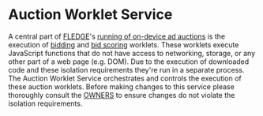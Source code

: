 # Auction Worklet Service

A central part of [FLEDGE](https://github.com/WICG/turtledove/blob/main/FLEDGE.md)'s
[running of on-device ad auctions](https://github.com/WICG/turtledove/blob/main/FLEDGE.md#2-sellers-run-on-device-auctions)
is the execution of
[bidding](https://github.com/WICG/turtledove/blob/main/FLEDGE.md#32-on-device-bidding)
and
[bid scoring](https://github.com/WICG/turtledove/blob/main/FLEDGE.md#23-scoring-bids)
worklets. These worklets execute JavaScript functions that do not have access to
networking, storage, or any other part of a web page (e.g. DOM).  Due to the
execution of downloaded code and these isolation requirements they're run in
a separate process.  The Auction Worklet Service orchestrates and controls the
execution of these auction worklets.  Before making changes to this service
please thoroughly consult the
[OWNERS](https://chromium.googlesource.com/chromium/src/+/main/content/services/auction_worklet/OWNERS)
to ensure changes do not violate the isolation requirements.

